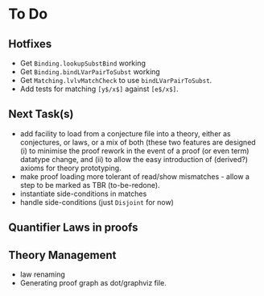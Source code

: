 # To Do

## Hotfixes

* Get `Binding.lookupSubstBind` working
* Get `Binding.bindLVarPairToSubst` working
* Get `Matching.lvlvMatchCheck` to use `bindLVarPairToSubst`.
* Add tests for matching `[y$/x$]` against `[e$/x$]`.

## Next Task(s)

* add facility to load from a conjecture file into a theory, either as conjectures, or laws, or a mix of both (these two features are designed (i) to minimise the proof rework in the event of a proof (or even term) datatype change, and (ii) to allow the easy introduction of (derived?) axioms for theory prototyping.
* make proof loading more tolerant of read/show mismatches - allow a step to be marked as TBR (to-be-redone).
* instantiate side-conditions in matches
* handle side-conditions (just `Disjoint` for now)

## Quantifier Laws in proofs

## Theory Management

* law renaming
* Generating proof graph as dot/graphviz file.
